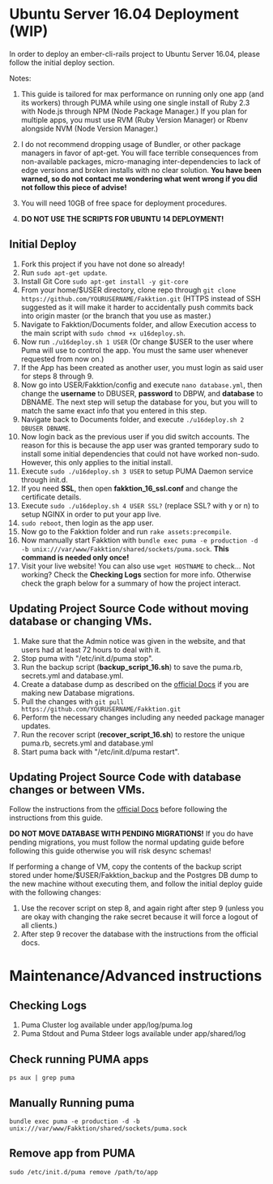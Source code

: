 # Ubuntu Server 16.04 Deployment (**WIP**)
In order to deploy an ember-cli-rails project to Ubuntu Server 16.04, please follow the initial deploy section.

Notes:

1. This guide is tailored for max performance on running only one app (and its workers) through PUMA while using one single install of Ruby 2.3 with Node.js through NPM (Node Package Manager.) If you plan for multiple apps, you must use RVM (Ruby Version Manager) or Rbenv alongside NVM (Node Version Manager.)

2. I do not recommend dropping usage of Bundler, or other package managers in favor of apt-get. You will face terrible consequences from non-available packages, micro-managing inter-dependencies to lack of edge versions and broken installs with no clear solution. **You have been warned, so do not contact me wondering what went wrong if you did not follow this piece of advise!**

3. You will need 10GB of free space for deployment procedures.

4. **DO NOT USE THE SCRIPTS FOR UBUNTU 14 DEPLOYMENT!**

## Initial Deploy
1. Fork this project if you have not done so already!
2. Run ```sudo apt-get update```.
3. Install Git Core ```sudo apt-get install -y git-core```
4. From your home/$USER directory, clone repo through ```git clone https://github.com/YOURUSERNAME/Fakktion.git``` (HTTPS instead of SSH suggested as it will make it harder to accidentally push commits back into origin master (or the branch that you use as master.)
5. Navigate to Fakktion/Documents folder, and allow Execution access to the main script with ```sudo chmod +x u16deploy.sh```.
6. Now run ```./u16deploy.sh 1 USER``` (Or change $USER to the user where Puma will use to control the app. You must the same user whenever requested from now on.)
7. If the App has been created as another user, you must login as said user for steps 8 through 9.
8. Now go into USER/Fakktion/config and execute ```nano database.yml```, then change the **username** to DBUSER, **password** to DBPW, and **database** to DBNAME. The next step will setup the database for you, but you will to match the same exact info that you entered in this step.
9. Navigate back to Documents folder, and execute ```./u16deploy.sh 2 DBUSER DBNAME```.
10. Now login back as the previous user if you did switch accounts. The reason for this is because the app user was granted temporary sudo to install some initial dependencies that could not have worked non-sudo. However, this only applies to the initial install.
11. Execute ```sudo ./u16deploy.sh 3 USER``` to setup PUMA Daemon service through init.d.
12. If you need **SSL**, then open **fakktion_16_ssl.conf** and change the certificate details.
13. Execute ```sudo ./u16deploy.sh 4 USER SSL?``` (replace SSL? with y or n) to setup NGINX in order to put your app live.
14. ```sudo reboot```, then login as the app user.
15. Now go to the Fakktion folder and run ```rake assets:precompile```.
16. Now mannually start Fakktion with ```bundle exec puma -e production -d -b unix:///var/www/Fakktion/shared/sockets/puma.sock```. **This command is needed only once!**
17. Visit your live website! You can also use ```wget HOSTNAME``` to check... Not working? Check the **Checking Logs** section for more info. Otherwise check the graph below for a summary of how the project interact.

## Updating Project Source Code without moving database or changing VMs.
1. Make sure that the Admin notice was given in the website, and that users had at least 72 hours to deal with it.
2. Stop puma with "/etc/init.d/puma stop".
3. Run the backup script (**backup_script_16.sh**) to save the puma.rb, secrets.yml and database.yml.
4. Create a database dump as described on the [official Docs](http://www.postgresql.org/docs/9.1/static/backup.html) if you are making new Database migrations.
4. Pull the changes with ```git pull https://github.com/YOURUSERNAME/Fakktion.git```
5. Perform the necessary changes including any needed package manager updates.
6. Run the recover script (**recover_script_16.sh**) to restore the unique puma.rb, secrets.yml and database.yml
7. Start puma back with "/etc/init.d/puma restart".

## Updating Project Source Code with database changes or between VMs.
Follow the instructions from the [official Docs](http://www.postgresql.org/docs/9.1/static/backup.html) before following the instructions from this guide. 

**DO NOT MOVE DATABASE WITH PENDING MIGRATIONS!** If you do have pending migrations, you must follow the normal updating guide before following this guide otherwise you will risk desync schemas! 

If performing a change of VM, copy the contents of the backup script stored under home/$USER/Fakktion_backup and the Postgres DB dump to the new machine without executing them, and follow the initial deploy guide with the following changes:

1. Use the recover script on step 8, and again right after step 9 (unless you are okay with changing the rake secret because it will force a logout of all clients.)
2. After step 9 recover the database with the instructions from the official docs.

# Maintenance/Advanced instructions

## Checking Logs
1. Puma Cluster log available under app/log/puma.log
2. Puma Stdout and Puma Stdeer logs available under app/shared/log

## Check running PUMA apps
```ps aux | grep puma```

## Manually Running puma
```bundle exec puma -e production -d -b unix:///var/www/Fakktion/shared/sockets/puma.sock```

## Remove app from PUMA
```sudo /etc/init.d/puma remove /path/to/app```

